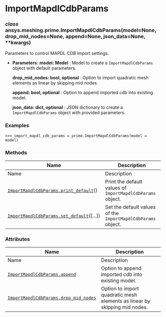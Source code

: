 # ImportMapdlCdbParams

<a id="ansys.meshing.prime.ImportMapdlCdbParams"></a>

### *class* ansys.meshing.prime.ImportMapdlCdbParams(model=None, drop_mid_nodes=None, append=None, json_data=None, \*\*kwargs)

Parameters to control MAPDL CDB import settings.

* **Parameters:**
  **model: Model**
  : Model to create a `ImportMapdlCdbParams` object with default parameters.

  **drop_mid_nodes: bool, optional**
  : Option to import quadratic mesh elements as linear by skipping mid nodes.

  **append: bool, optional**
  : Option to append imported cdb into existing model.

  **json_data: dict, optional**
  : JSON dictionary to create a `ImportMapdlCdbParams` object with provided parameters.

### Examples

```pycon
>>> import_mapdl_cdb_params = prime.ImportMapdlCdbParams(model = model)
```

<!-- !! processed by numpydoc !! -->

### Methods

| Name | Description |
|--------------------------------------------------------------------------------------------------------------------------------------------------------------|--------------------------------------------------------------|
| Name | Description |
| [`ImportMapdlCdbParams.print_default`](ansys.meshing.prime.ImportMapdlCdbParams.print_default.md#ansys.meshing.prime.ImportMapdlCdbParams.print_default)()   | Print the default values of `ImportMapdlCdbParams` object.   |
| [`ImportMapdlCdbParams.set_default`](ansys.meshing.prime.ImportMapdlCdbParams.set_default.md#ansys.meshing.prime.ImportMapdlCdbParams.set_default)([...])    | Set the default values of the `ImportMapdlCdbParams` object. |

### Attributes

| Name | Description |
|-------------------------------------------------------------------------------------------------------------------------------------------------------------|---------------------------------------------------------------------------|
| Name | Description |
| [`ImportMapdlCdbParams.append`](ansys.meshing.prime.ImportMapdlCdbParams.append.md#ansys.meshing.prime.ImportMapdlCdbParams.append)                         | Option to append imported cdb into existing model.                        |
| [`ImportMapdlCdbParams.drop_mid_nodes`](ansys.meshing.prime.ImportMapdlCdbParams.drop_mid_nodes.md#ansys.meshing.prime.ImportMapdlCdbParams.drop_mid_nodes) | Option to import quadratic mesh elements as linear by skipping mid nodes. |
<!-- vale on -->